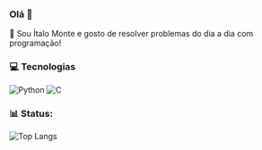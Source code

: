 ### Olá 👋

:milky_way: Sou Ítalo Monte e gosto de resolver problemas do dia a dia com programação!

### 💻 Tecnologias

![Python](https://img.shields.io/badge/python-3670A0?style=for-the-badge&logo=python&logoColor=ffdd54) ![C](https://img.shields.io/badge/c-%2300599C.svg?style=for-the-badge&logo=c&logoColor=white)


### 📊 Status:

![Top Langs](https://github-readme-stats.vercel.app/api/top-langs/?username=italomonte&layout=compact&theme=radical) 
